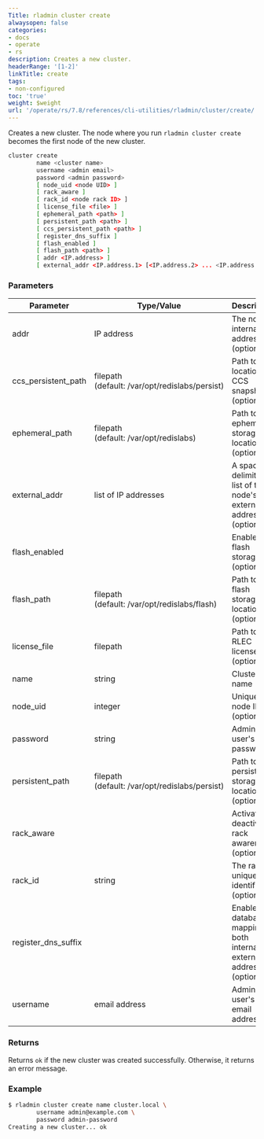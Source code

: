 ```yaml
---
Title: rladmin cluster create
alwaysopen: false
categories:
- docs
- operate
- rs
description: Creates a new cluster.
headerRange: '[1-2]'
linkTitle: create
tags:
- non-configured
toc: 'true'
weight: $weight
url: '/operate/rs/7.8/references/cli-utilities/rladmin/cluster/create/'
---
```


Creates a new cluster. The node where you run `rladmin cluster create` becomes the first node of the new cluster.

```sh
cluster create
        name <cluster name>
        username <admin email>
        password <admin password>
        [ node_uid <node UID> ] 
        [ rack_aware ]
        [ rack_id <node rack ID> ]
        [ license_file <file> ]
        [ ephemeral_path <path> ]
        [ persistent_path <path> ]
        [ ccs_persistent_path <path> ]
        [ register_dns_suffix ]
        [ flash_enabled ]
        [ flash_path <path> ]
        [ addr <IP.address> ]
        [ external_addr <IP.address.1> [<IP.address.2> ... <IP.address.N>] ]
```

### Parameters

| Parameter | Type/Value | Description |
|-----------|------------|-------------|
| addr | IP address | The node's internal IP address (optional) |
| ccs_persistent_path | filepath (default:&nbsp;/var/opt/redislabs/persist) | Path to the location of CCS snapshots (optional) |
| ephemeral_path | filepath (default:&nbsp;/var/opt/redislabs) | Path to the ephemeral storage location (optional) |
| external_addr | list of IP addresses | A space-delimited list of the node's external IP addresses (optional) |
| flash_enabled | | Enables flash storage (optional) |
| flash_path | filepath (default:&nbsp;/var/opt/redislabs/flash) | Path to the flash storage location (optional) |
| license_file | filepath | Path to the RLEC license file (optional) |
| name | string | Cluster name |
| node_uid | integer | Unique node ID (optional) |
| password | string | Admin user's password |
| persistent_path | filepath (default:&nbsp;/var/opt/redislabs/persist) | Path to the persistent storage location (optional) |
| rack_aware | | Activates or deactivates rack awareness (optional) |
| rack_id | string | The rack's unique identifier (optional) |
| register_dns_suffix | | Enables database mapping to both internal and external IP addresses (optional) |
| username | email address | Admin user's email address |

### Returns

Returns `ok` if the new cluster was created successfully. Otherwise, it returns an error message.

### Example

```sh
$ rladmin cluster create name cluster.local \
        username admin@example.com \
        password admin-password
Creating a new cluster... ok
```
